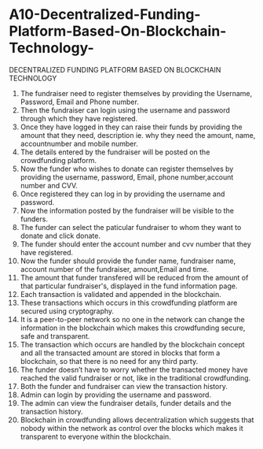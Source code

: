 # A10-Decentralized-Funding-Platform-Based-On-Blockchain-Technology-

DECENTRALIZED FUNDING PLATFORM BASED ON BLOCKCHAIN TECHNOLOGY

1. The fundraiser need to register themselves by providing the Username, Password, Email and Phone number.
2. Then the fundraiser can login using the username and password through which they have registered.
3. Once they have logged in they can raise their funds by providing the amount that they need, description ie. why they need the amount, name, accountnumber and mobile number.
4. The details entered by the fundraiser will be posted on the crowdfunding platform.
5. Now the funder who wishes to donate can register themselves by providing the username, password, Email, phone number,account number and CVV.
6. Once registered they can log in by providing the username and password.
7. Now the information posted by the fundraiser will be visible to the funders.
8. The funder can select the paticular fundraiser to whom they want to donate and click donate.
9. The funder should enter the account number and cvv number that they have registered.
10. Now the funder should provide the funder name, fundraiser name, account number of the fundraiser, amount,Email and time.
11. The amount that funder transfered will be reduced from the amount of that particular fundraiser's, displayed in the fund information page.
12. Each transaction is validated and appended in the blockchain. 
13. These transactions which occurs in this crowdfunding platform are secured using cryptography. 
14. It is a peer-to-peer network so no one in the network can change the information in the blockchain which makes this crowdfunding secure, safe and transparent.
15. The transaction which occurs are handled by the blockchain concept and all the transacted amount are stored in blocks that form a blockchain, so that there is no need for any third party.
16. The funder doesn’t have to worry whether the transacted money have reached the valid fundraiser or not, like in the traditional crowdfunding.
17. Both the funder and fundraiser can view the transaction history.
18. Admin can login by providing the username and password.
19. The admin can view the fundraiser details, funder details and the transaction history.
20. Blockchain in crowdfunding allows decentralization which suggests that nobody within the network as control over the blocks which makes it transparent to everyone within the blockchain. 
